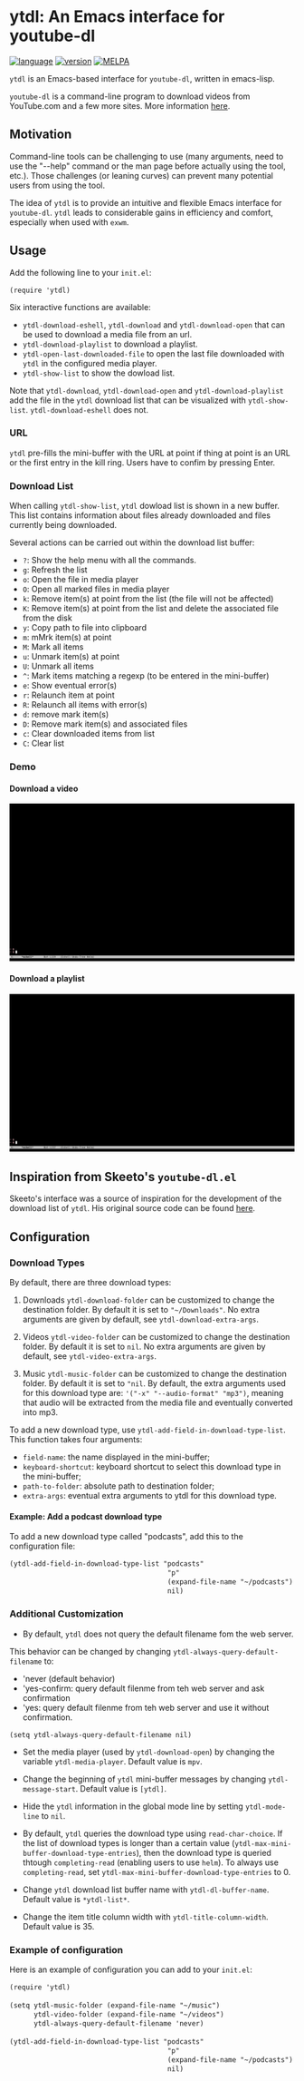 # ytdl: An Emacs interface for youtube-dl

[![language](https://img.shields.io/badge/language-elisp-green.svg)](https://www.gnu.org/software/emacs/manual/html_node/elisp/)
[![version](https://img.shields.io/badge/version-1.3.3-green.svg)]()
[![MELPA](https://melpa.org/packages/ytdl-badge.svg)](https://melpa.org/#/ytdl)


`ytdl` is an Emacs-based interface for `youtube-dl`, written in
emacs-lisp.

`youtube-dl` is a command-line program to download videos from
YouTube.com and a few more sites. More information
[here](https://https://youtube-dl.org/).

## Motivation

Command-line tools can be challenging to use (many arguments, need to
use the "--help" command or the man page before actually using the
tool, etc.). Those challenges (or leaning curves) can prevent many
potential users from using the tool.

The idea of `ytdl` is to provide an intuitive and flexible Emacs
interface for `youtube-dl`. `ytdl` leads to considerable gains in
efficiency and comfort, especially when used with `exwm`.

## Usage

Add the following line to your `init.el`:
```elisp
(require 'ytdl)
```

Six interactive functions are available:
- `ytdl-download-eshell`, `ytdl-download` and `ytdl-download-open`
  that can be used to download a media file from an url.
- `ytdl-download-playlist` to download a playlist.
- `ytdl-open-last-downloaded-file` to open the last file downloaded
  with `ytdl` in the configured media player.
- `ytdl-show-list` to show the dowload list.

Note that `ytdl-download`, `ytdl-download-open` and
`ytdl-download-playlist` add the file in the `ytdl` download list that
can be visualized with `ytdl-show-list`. `ytdl-download-eshell` does
not.

### URL

`ytdl` pre-fills the mini-buffer with the URL at point if thing at
point is an URL or the first entry in the kill ring. Users have to
confim by pressing Enter.


### Download List

When calling `ytdl-show-list`, `ytdl` dowload list is shown in a new
buffer. This list contains information about files already downloaded
and files currently being downloaded.

Several actions can be carried out within the download list buffer:


- `?`: Show the help menu with all the commands.
- `g`: Refresh the list
- `o`: Open the file in media player
- `O`: Open all marked files in media player
- `k`: Remove item(s) at point from the list (the file will not be
  affected)
- `K`: Remove item(s) at point from the list and delete the associated
  file from the disk
- `y`: Copy path to file into clipboard
- `m`: mMrk item(s) at point
- `M`: Mark all items
- `u`: Unmark item(s) at point
- `U`: Unmark all items
- `^`: Mark items matching a regexp (to be entered in the mini-buffer)
- `e`: Show eventual error(s)
- `r`: Relaunch item at point
- `R`: Relaunch all items with error(s)
- `d`: remove mark item(s)
- `D`: Remove mark item(s) and associated files
- `c`: Clear downloaded items from list
- `C`: Clear list


### Demo

#### Download a video
![ytdl usage](doc/usage.gif)

#### Download a playlist

![ytdl usage](doc/playlist.gif)


## Inspiration from Skeeto's `youtube-dl.el`

Skeeto's interface was a source of inspiration for the development of
the download list of `ytdl`. His original source code can be found
[here](https://github.com/skeeto/youtube-dl-emacs).


## Configuration

### Download Types

By default, there are three download types:
1. Downloads `ytdl-download-folder` can be customized to change the
destination folder. By default it is set to `"~/Downloads"`. No extra
arguments are given by default, see `ytdl-download-extra-args`.

2. Videos
`ytdl-video-folder` can be customized to change the destination
folder. By default it is set to `nil`. No extra arguments are given by
default, see `ytdl-video-extra-args`.

3. Music `ytdl-music-folder` can be customized to change the
destination folder. By default it is set to `"nil`. By default, the
extra arguments used for this download type are: `'("-x"
"--audio-format" "mp3")`, meaning that audio will be extracted from
the media file and eventually converted into mp3.

To add a new download type, use
`ytdl-add-field-in-download-type-list`. This function takes four
arguments:
- `field-name`: the name displayed in the mini-buffer;
- `keyboard-shortcut`: keyboard shortcut to select this download type
in the mini-buffer;
- `path-to-folder`: absolute path to destination folder;
- `extra-args`: eventual extra arguments to ytdl for this
download type.

#### Example: Add a podcast download type

To add a new download type called "podcasts", add this to the
configuration file:

```elisp
(ytdl-add-field-in-download-type-list "podcasts"
                                       "p"
                                       (expand-file-name "~/podcasts")
                                       nil)
```

### Additional Customization

- By default, `ytdl` does not query the default filename fom the web
  server.

This behavior can be changed by changing `ytdl-always-query-default-filename` to:
- 'never (default behavior)
- 'yes-confirm: query default filenme from teh web server and ask confirmation
- 'yes: query default filenme from teh web server and use it without confirmation.

```elisp
(setq ytdl-always-query-default-filename nil)
```

- Set the media player (used by `ytdl-download-open`) by
  changing the variable `ytdl-media-player`. Default value is
  `mpv`.

- Change the beginning of `ytdl` mini-buffer messages by changing
  `ytdl-message-start`. Default value is `[ytdl]`.

- Hide the `ytdl` information in the global mode line by setting
  `ytdl-mode-line` to `nil`.

- By default, `ytdl` queries the download type using
  `read-char-choice`. If the list of download types is longer than a
  certain value (`ytdl-max-mini-buffer-download-type-entries`), then
  the download type is queried thtough `completing-read` (enabling
  users to use `helm`). To always use `completing-read`, set
  `ytdl-max-mini-buffer-download-type-entries` to 0.

- Change `ytdl` download list buffer name with
  `ytdl-dl-buffer-name`. Default value is `*ytdl-list*`.

- Change the item title column width with
  `ytdl-title-column-width`. Default value is 35.



### Example of configuration

Here is an example of configuration you can add to your `init.el`:

```elisp
(require 'ytdl)

(setq ytdl-music-folder (expand-file-name "~/music")
      ytdl-video-folder (expand-file-name "~/videos")
      ytdl-always-query-default-filename 'never)

(ytdl-add-field-in-download-type-list "podcasts"
                                       "p"
                                       (expand-file-name "~/podcasts")
                                       nil)
```












